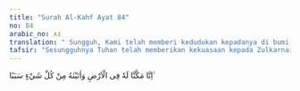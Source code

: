 ```yaml
---
title: "Surah Al-Kahf Ayat 84"
no: 84
arabic_no: ٨٤
translation: " Sungguh, Kami telah memberi kedudukan kepadanya di bumi, dan Kami telah memberikan jalan kepadanya (untuk mencapai) segala sesuatu,"
tafsir: "Sesungguhnya Tuhan telah memberikan kekuasaan kepada Zulkarnain untuk menjelajahi alam ini sebagaimana yang dia kehendaki sehingga dia sampai kepada semua pelosok dunia dan menguasai kerajaan-kerajaan bumi, dan Tuhan telah memberikan kepadanya cara-cara untuk mencapai segala maksud dan tujuannya karena Tuhan telah memberikan kepadanya ilmu pengetahuan yang cukup, kekuasaan yang luas dan alat perlengkapan yang dibutuhkan untuk mencapai tujuannya itu."
---
```

اِنَّا مَكَّنَّا لَهٗ فِى الْاَرْضِ وَاٰتَيْنٰهُ مِنْ كُلِّ شَيْءٍ سَبَبًا ۙ